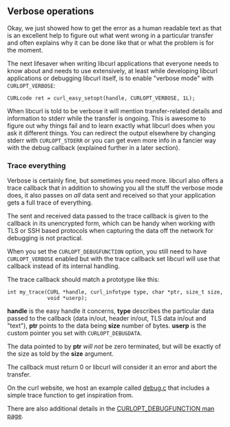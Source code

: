 ## Verbose operations

Okay, we just showed how to get the error as a human readable text as that is
an excellent help to figure out what went wrong in a particular transfer and
often explains why it can be done like that or what the problem is for the
moment.

The next lifesaver when writing libcurl applications that everyone needs to
know about and needs to use extensively, at least while developing libcurl
applications or debugging libcurl itself, is to enable "verbose mode" with
`CURLOPT_VERBOSE`:

    CURLcode ret = curl_easy_setopt(handle, CURLOPT_VERBOSE, 1L);

When libcurl is told to be verbose it will mention transfer-related details
and information to stderr while the transfer is ongoing. This is awesome to
figure out why things fail and to learn exactly what libcurl does when you ask
it different things. You can redirect the output elsewhere by changing stderr
with `CURLOPT_STDERR` or you can get even more info in a fancier way with the
debug callback (explained further in a later section).

### Trace everything

Verbose is certainly fine, but sometimes you need more. libcurl also offers a
trace callback that in addition to showing you all the stuff the verbose mode
does, it also passes on *all* data sent and received so that your application
gets a full trace of everything.

The sent and received data passed to the trace callback is given to the
callback in its unencrypted form, which can be handy when working with
TLS or SSH based protocols when capturing the data off the network for
debugging is not practical.

When you set the `CURLOPT_DEBUGFUNCTION` option, you still need to have
`CURLOPT_VERBOSE` enabled but with the trace callback set libcurl will use
that callback instead of its internal handling.

The trace callback should match a prototype like this:

    int my_trace(CURL *handle, curl_infotype type, char *ptr, size_t size,
                 void *userp);

**handle** is the easy handle it concerns, **type** describes the particular
data passed to the callback (data in/out, header in/out, TLS data in/out and
"text"), **ptr** points to the data being **size** number of bytes. **userp**
is the custom pointer you set with `CURLOPT_DEBUGDATA`.

The data pointed to by **ptr** *will not* be zero terminated, but will be
exactly of the size as told by the **size** argument.

The callback must return 0 or libcurl will consider it an error and abort the
transfer.

On the curl website, we host an example called
[debug.c](https://curl.se/libcurl/c/debug.html) that includes a simple trace
function to get inspiration from.

There are also additional details in the [CURLOPT_DEBUGFUNCTION man
page](https://curl.se/libcurl/c/CURLOPT_DEBUGFUNCTION.html).
